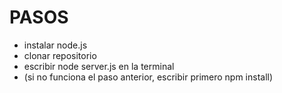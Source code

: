 # PASOS
* instalar node.js
* clonar repositorio
* escribir node server.js en la terminal
* (si no funciona el paso anterior, escribir primero npm install)
